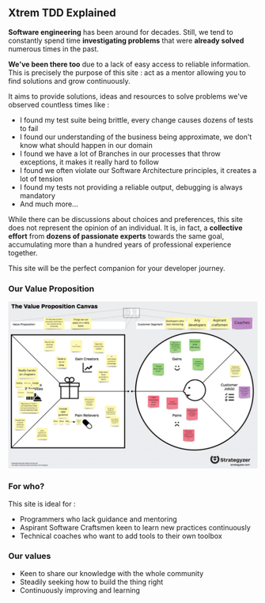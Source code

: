 ## Xtrem TDD Explained
**Software engineering** has been around for decades.
Still, we tend to constantly spend time **investigating problems** that were **already solved** numerous times in the past.

**We've been there too** due to a lack of easy access to reliable information. This is precisely the purpose of this site : act as a mentor allowing you to find solutions and grow continuously.

It aims to provide solutions, ideas and resources to solve problems we've observed countless times like :
- I found my test suite being brittle, every change causes dozens of tests to fail
- I found our understanding of the business being approximate, we don't know what should happen in our domain
- I found we have a lot of Branches in our processes that throw exceptions, it makes it really hard to follow
- I found we often violate our Software Architecture principles, it creates a lot of tension
- I found my tests not providing a reliable output, debugging is always mandatory
- And much more...

While there can be discussions about choices and preferences, this site does not represent the opinion of an individual.
It is, in fact, a **collective effort** from **dozens of passionate experts** towards the same goal, accumulating more than a hundred years of professional experience together.

This site will be the perfect companion for your developer journey.

### Our Value Proposition
![Value proposition canvas](static/images/value-proposition-canvas.jpg)

### For who?
This site is ideal for :
- Programmers who lack guidance and mentoring
- Aspirant Software Craftsmen keen to learn new practices continuously
- Technical coaches who want to add tools to their own toolbox

### Our values
- Keen to share our knowledge with the whole community
- Steadily seeking how to build the thing right
- Continuously improving and learning
